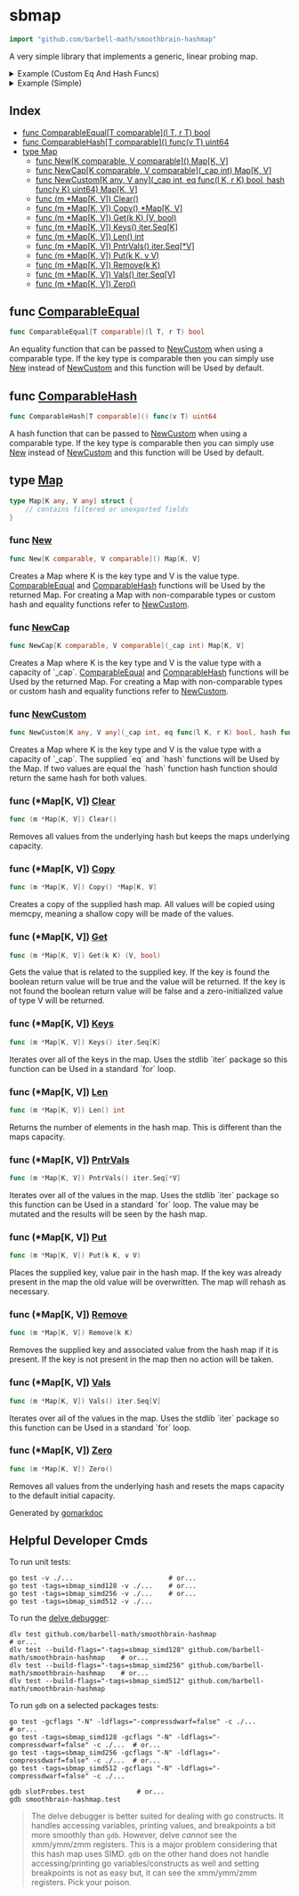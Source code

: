 <!-- gomarkdoc:embed:start -->

<!-- Code generated by gomarkdoc. DO NOT EDIT -->

# sbmap

```go
import "github.com/barbell-math/smoothbrain-hashmap"
```

A very simple library that implements a generic, linear probing map.

<details><summary>Example (Custom Eq And Hash Funcs)</summary>
<p>



```go
seed := maphash.MakeSeed()

h := NewCustom[string, string](
	4,
	func(l, r string) bool { return strings.ToLower(l) == strings.ToLower(r) },
	func(v string) uint64 { return maphash.String(seed, strings.ToLower(v)) },
)
h.Put("one", "one")
h.Put("two", "two")
h.Put("three", "three")
h.Put("ThReE", "four")

if val, ok := h.Get("three"); ok {
	fmt.Println(val)
}

h.Remove("tWO")
fmt.Println(h.Len())

fmt.Println("Keys:")
keys := slices.Collect(h.Keys())
slices.Sort(keys)
fmt.Println(keys)

// Output:
//four
//2
//Keys:
//[one three]
```

#### Output

```
four
2
Keys:
[one three]
```

</p>
</details>

<details><summary>Example (Simple)</summary>
<p>



```go
h := New[int, string]()
h.Put(1, "one")
h.Put(2, "two")
h.Put(3, "three")

if val, ok := h.Get(1); ok {
	fmt.Println(val)
}
if _, ok := h.Get(4); !ok {
	fmt.Println("4 was not in the map!")
}

h.Remove(1)
fmt.Println(h.Len())

fmt.Println("Keys:")
keys := slices.Collect(h.Keys())
slices.Sort(keys)
fmt.Println(keys)

// Output:
//one
//4 was not in the map!
//2
//Keys:
//[2 3]
```

#### Output

```
one
4 was not in the map!
2
Keys:
[2 3]
```

</p>
</details>

## Index

- [func ComparableEqual\[T comparable\]\(l T, r T\) bool](<#ComparableEqual>)
- [func ComparableHash\[T comparable\]\(\) func\(v T\) uint64](<#ComparableHash>)
- [type Map](<#Map>)
  - [func New\[K comparable, V comparable\]\(\) Map\[K, V\]](<#New>)
  - [func NewCap\[K comparable, V comparable\]\(\_cap int\) Map\[K, V\]](<#NewCap>)
  - [func NewCustom\[K any, V any\]\(\_cap int, eq func\(l K, r K\) bool, hash func\(v K\) uint64\) Map\[K, V\]](<#NewCustom>)
  - [func \(m \*Map\[K, V\]\) Clear\(\)](<#Map[K, V].Clear>)
  - [func \(m \*Map\[K, V\]\) Copy\(\) \*Map\[K, V\]](<#Map[K, V].Copy>)
  - [func \(m \*Map\[K, V\]\) Get\(k K\) \(V, bool\)](<#Map[K, V].Get>)
  - [func \(m \*Map\[K, V\]\) Keys\(\) iter.Seq\[K\]](<#Map[K, V].Keys>)
  - [func \(m \*Map\[K, V\]\) Len\(\) int](<#Map[K, V].Len>)
  - [func \(m \*Map\[K, V\]\) PntrVals\(\) iter.Seq\[\*V\]](<#Map[K, V].PntrVals>)
  - [func \(m \*Map\[K, V\]\) Put\(k K, v V\)](<#Map[K, V].Put>)
  - [func \(m \*Map\[K, V\]\) Remove\(k K\)](<#Map[K, V].Remove>)
  - [func \(m \*Map\[K, V\]\) Vals\(\) iter.Seq\[V\]](<#Map[K, V].Vals>)
  - [func \(m \*Map\[K, V\]\) Zero\(\)](<#Map[K, V].Zero>)


<a name="ComparableEqual"></a>
## func [ComparableEqual](<https://github.com/barbell-math/smoothbrain-hashmap/blob/main/map.go#L52>)

```go
func ComparableEqual[T comparable](l T, r T) bool
```

An equality function that can be passed to [NewCustom](<#NewCustom>) when using a comparable type. If the key type is comparable then you can simply use [New](<#New>) instead of [NewCustom](<#NewCustom>) and this function will be Used by default.

<a name="ComparableHash"></a>
## func [ComparableHash](<https://github.com/barbell-math/smoothbrain-hashmap/blob/main/map.go#L59>)

```go
func ComparableHash[T comparable]() func(v T) uint64
```

A hash function that can be passed to [NewCustom](<#NewCustom>) when using a comparable type. If the key type is comparable then you can simply use [New](<#New>) instead of [NewCustom](<#NewCustom>) and this function will be Used by default.

<a name="Map"></a>
## type [Map](<https://github.com/barbell-math/smoothbrain-hashmap/blob/main/map.go#L25-L31>)



```go
type Map[K any, V any] struct {
    // contains filtered or unexported fields
}
```

<a name="New"></a>
### func [New](<https://github.com/barbell-math/smoothbrain-hashmap/blob/main/map.go#L115>)

```go
func New[K comparable, V comparable]() Map[K, V]
```

Creates a Map where K is the key type and V is the value type. [ComparableEqual](<#ComparableEqual>) and [ComparableHash](<#ComparableHash>) functions will be Used by the returned Map. For creating a Map with non\-comparable types or custom hash and equality functions refer to [NewCustom](<#NewCustom>).

<a name="NewCap"></a>
### func [NewCap](<https://github.com/barbell-math/smoothbrain-hashmap/blob/main/map.go#L128>)

```go
func NewCap[K comparable, V comparable](_cap int) Map[K, V]
```

Creates a Map where K is the key type and V is the value type with a capacity of \`\_cap\`. [ComparableEqual](<#ComparableEqual>) and [ComparableHash](<#ComparableHash>) functions will be Used by the returned Map. For creating a Map with non\-comparable types or custom hash and equality functions refer to [NewCustom](<#NewCustom>).

<a name="NewCustom"></a>
### func [NewCustom](<https://github.com/barbell-math/smoothbrain-hashmap/blob/main/map.go#L141-L145>)

```go
func NewCustom[K any, V any](_cap int, eq func(l K, r K) bool, hash func(v K) uint64) Map[K, V]
```

Creates a Map where K is the key type and V is the value type with a capacity of \`\_cap\`. The supplied \`eq\` and \`hash\` functions will be Used by the Map. If two values are equal the \`hash\` function hash function should return the same hash for both values.

<a name="Map[K, V].Clear"></a>
### func \(\*Map\[K, V\]\) [Clear](<https://github.com/barbell-math/smoothbrain-hashmap/blob/main/map.go#L351>)

```go
func (m *Map[K, V]) Clear()
```

Removes all values from the underlying hash but keeps the maps underlying capacity.

<a name="Map[K, V].Copy"></a>
### func \(\*Map\[K, V\]\) [Copy](<https://github.com/barbell-math/smoothbrain-hashmap/blob/main/map.go#L371>)

```go
func (m *Map[K, V]) Copy() *Map[K, V]
```

Creates a copy of the supplied hash map. All values will be copied using memcpy, meaning a shallow copy will be made of the values.

<a name="Map[K, V].Get"></a>
### func \(\*Map\[K, V\]\) [Get](<https://github.com/barbell-math/smoothbrain-hashmap/blob/main/map.go#L183>)

```go
func (m *Map[K, V]) Get(k K) (V, bool)
```

Gets the value that is related to the supplied key. If the key is found the boolean return value will be true and the value will be returned. If the key is not found the boolean return value will be false and a zero\-initialized value of type V will be returned.

<a name="Map[K, V].Keys"></a>
### func \(\*Map\[K, V\]\) [Keys](<https://github.com/barbell-math/smoothbrain-hashmap/blob/main/map.go#L391>)

```go
func (m *Map[K, V]) Keys() iter.Seq[K]
```

Iterates over all of the keys in the map. Uses the stdlib \`iter\` package so this function can be Used in a standard \`for\` loop.

<a name="Map[K, V].Len"></a>
### func \(\*Map\[K, V\]\) [Len](<https://github.com/barbell-math/smoothbrain-hashmap/blob/main/map.go#L156>)

```go
func (m *Map[K, V]) Len() int
```

Returns the number of elements in the hash map. This is different than the maps capacity.

<a name="Map[K, V].PntrVals"></a>
### func \(\*Map\[K, V\]\) [PntrVals](<https://github.com/barbell-math/smoothbrain-hashmap/blob/main/map.go#L422>)

```go
func (m *Map[K, V]) PntrVals() iter.Seq[*V]
```

Iterates over all of the values in the map. Uses the stdlib \`iter\` package so this function can be Used in a standard \`for\` loop. The value may be mutated and the results will be seen by the hash map.

<a name="Map[K, V].Put"></a>
### func \(\*Map\[K, V\]\) [Put](<https://github.com/barbell-math/smoothbrain-hashmap/blob/main/map.go#L224>)

```go
func (m *Map[K, V]) Put(k K, v V)
```

Places the supplied key, value pair in the hash map. If the key was already present in the map the old value will be overwritten. The map will rehash as necessary.

<a name="Map[K, V].Remove"></a>
### func \(\*Map\[K, V\]\) [Remove](<https://github.com/barbell-math/smoothbrain-hashmap/blob/main/map.go#L299>)

```go
func (m *Map[K, V]) Remove(k K)
```

Removes the supplied key and associated value from the hash map if it is present. If the key is not present in the map then no action will be taken.

<a name="Map[K, V].Vals"></a>
### func \(\*Map\[K, V\]\) [Vals](<https://github.com/barbell-math/smoothbrain-hashmap/blob/main/map.go#L406>)

```go
func (m *Map[K, V]) Vals() iter.Seq[V]
```

Iterates over all of the values in the map. Uses the stdlib \`iter\` package so this function can be Used in a standard \`for\` loop.

<a name="Map[K, V].Zero"></a>
### func \(\*Map\[K, V\]\) [Zero](<https://github.com/barbell-math/smoothbrain-hashmap/blob/main/map.go#L364>)

```go
func (m *Map[K, V]) Zero()
```

Removes all values from the underlying hash and resets the maps capacity to the default initial capacity.

Generated by [gomarkdoc](<https://github.com/princjef/gomarkdoc>)


<!-- gomarkdoc:embed:end -->

## Helpful Developer Cmds

To run unit tests:

```
go test -v ./...                        # or...
go test -tags=sbmap_simd128 -v ./...    # or...
go test -tags=sbmap_simd256 -v ./...    # or...
go test -tags=sbmap_simd512 -v ./...
```

To run the [delve debugger](https://github.com/go-delve/delve):

```
dlv test github.com/barbell-math/smoothbrain-hashmap                                        # or...
dlv test --build-flags="-tags=sbmap_simd128" github.com/barbell-math/smoothbrain-hashmap    # or...
dlv test --build-flags="-tags=sbmap_simd256" github.com/barbell-math/smoothbrain-hashmap    # or...
dlv test --build-flags="-tags=sbmap_simd512" github.com/barbell-math/smoothbrain-hashmap
```

To run `gdb` on a selected packages tests:

```
go test -gcflags "-N" -ldflags="-compressdwarf=false" -c ./...                      # or...
go test -tags=sbmap_simd128 -gcflags "-N" -ldflags="-compressdwarf=false" -c ./...  # or...
go test -tags=sbmap_simd256 -gcflags "-N" -ldflags="-compressdwarf=false" -c ./...  # or...
go test -tags=sbmap_simd512 -gcflags "-N" -ldflags="-compressdwarf=false" -c ./...

gdb slotProbes.test             # or...
gdb smoothbrain-hashmap.test
```

> The delve debugger is better suited for dealing with go constructs. It handles
> accessing variables, printing values, and breakpoints a bit more smoothly than
> `gdb`. However, delve _cannot_ see the xmm/ymm/zmm registers. This is a major
> problem considering that this hash map uses SIMD. `gdb` on the other hand does
> not handle accessing/printing go variables/constructs as well and setting
> breakpoints is not as easy but, it can see the xmm/ymm/zmm registers. Pick
> your poison.
